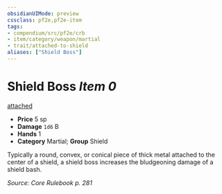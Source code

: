 ```yaml
---
obsidianUIMode: preview
cssclass: pf2e,pf2e-item
tags:
- compendium/src/pf2e/crb
- item/category/weapon/martial
- trait/attached-to-shield
aliases: ["Shield Boss"]
---
```

# Shield Boss *Item 0*  
[attached <to shield>](../../../rules/traits/attached.md)  

- **Price** 5 sp
- **Damage** `1d6` B
- **Hands** 1
- **Category** Martial; **Group** Shield 

Typically a round, convex, or conical piece of thick metal attached to the center of a shield, a shield boss increases the bludgeoning damage of a shield bash.

*Source: Core Rulebook p. 281*